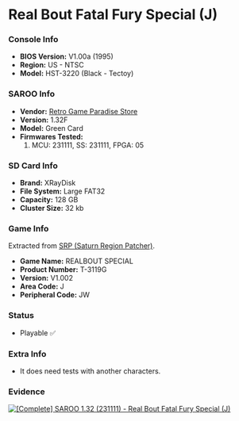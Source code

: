 # Real Bout Fatal Fury Special (J)

### Console Info

- <b>BIOS Version:</b> V1.00a (1995)
- <b>Region:</b> US - NTSC
- <b>Model:</b> HST-3220 (Black - Tectoy)

### SAROO Info

- <b>Vendor:</b> [Retro Game Paradise Store](https://s.click.aliexpress.com/e/_DlCqvfB)
- <b>Version:</b> 1.32F
- <b>Model:</b> Green Card
- <b>Firmwares Tested:</b>
  1. MCU: 231111, SS: 231111, FPGA: 05

### SD Card Info

- <b>Brand:</b> XRayDisk
- <b>File System:</b> Large FAT32
- <b>Capacity:</b> 128 GB
- <b>Cluster Size:</b> 32 kb

### Game Info

Extracted from [SRP (Saturn Region Patcher)](https://segaxtreme.net/resources/saturn-region-patcher.81/download).

- <b>Game Name:</b> REALBOUT SPECIAL
- <b>Product Number:</b> T-3119G
- <b>Version:</b> V1.002
- <b>Area Code:</b> J
- <b>Peripheral Code:</b> JW

### Status

- Playable :white_check_mark:

### Extra Info

- It does need tests with another characters.

### Evidence

[![[Complete] SAROO 1.32 (231111) - Real Bout Fatal Fury Special (J)](https://img.youtube.com/vi/whyp0wn3J0g/0.jpg)](https://www.youtube.com/watch?v=whyp0wn3J0g)
